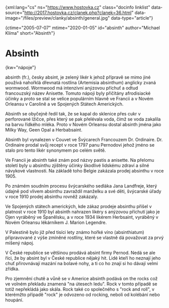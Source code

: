 
{xml:lang="cs" ns="https://www.hostovka.cz" class="docinfo linklist" data-source="http://2017.hostovka.cz/clanek.php?clanek=36.html" data-image="/files/preview/clanky/absinth/general.jpg" data-type="article"}

{ctime="2005-07-07" mtime="2020-01-05" id="absinth" author="Michael Klíma" short="Absinth"}

# Absinth

{kw="nápoje"}

absinth (fr.), česky absint, je zelený likér k jehož přípravě se mimo jiné používá nahořklá dřevnatá rostlina (Artemisia absinthum) anglicky zvaná wormwood. Wormwood má intenzivní anýzovou příchuť a odtud francouzský název Anisette. Tomuto nápoji byly přičítány afrodisiacké účinky a proto se stal se velice populárním hlavně ve Francii a v Novém Orleansu v Carolině a ve Spojených Státech Amerických.

Absinth se obyčejně ředil tak, že se kapal do sklenice přes cukr v perforované lžičce, přes který se pak přelévala voda, čímž se voda zakalila na barvu řídkého mléka. Proto v Novém Orleansu dostal absinth jména jako Milky Way, Geen Opal a Herbabsaint.

Absinth byl vynalezen v Couvet ve Švýcarech Francouzem Dr. Ordinaire. Dr. Ordinaire prodal svůj recept v roce 1797 panu Pernodovi jehož jméno se stalo pro tento likér synonymem po celém světě.

Ve Francii je absinth také znám pod názvy pastis a anisette. Na přelomu století byly u absinthu zjištěny účinky škodlivé lidskému zdraví a silné návykové vlastnosti. Na základě toho Belgie zakázala prodej absinthu v roce 1905.

Po známém soudním procesu švýcarského sedláka Jana Landfreje, který údajně pod vlivem absinthu zavraždil manželku a své děti, švýcarské úřady v roce 1910 prodej absinthu rovněž zakázaly.

Ve Spojených státech amerických, kde zákaz prodeje absinthu přišel v platnost v roce 1910 byl absinth nahrazen likéry s anýzovou příchutí jako je Ojen vyráběný ve Španělsku, a v roce 1934 likérem Herbsaint, vyráběný v Novém Orleansu lékárníkem J. Marion Legendre.

V Palestině bylo již před tisíci lety známo hořké víno (absinthiatum) připravované z výše zmíněné rostliny, které se vlastně dá považovat za prvý míšený nápoj.

V České republice se většinou prodává absint firmy Pernod. Nedá se ale říci, že by absint byl v České republice nějaký hit. Lidé kteří ho neznají jeho chuť přirovnávají mazání na bolavé nohy, a ti co ho znají si ho dávají velmi zřídka.

Pro zjemnění chutě a vůně se v Americe absinth podává on the rocks což ve volném překladu znamená "na útesech ledu". Rock v tomto případě se totiž nepřekládá jako skála. Rock také co společného s "rock and roll", v kterémžto případě "rock" je odvozeno od rocking, neboli od kolébání nebo houpání.


